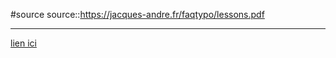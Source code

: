 #source 
source::https://jacques-andre.fr/faqtypo/lessons.pdf

----

[lien ici](https://jacques-andre.fr/faqtypo/lessons.pdf)

